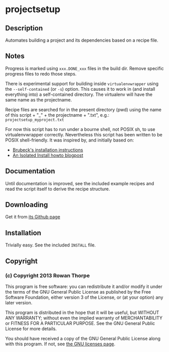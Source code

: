 # projectsetup

## Description

Automates building a project and its dependencies based on a recipe file.

## Notes

Progress is marked using `xxx.DONE_xxx` files in the build dir. Remove specific
progress files to redo those steps.

There is experimental support for building inside `virtualenvwrapper` using the
`--self-contained` (or `-s`) option. This causes it to work in (and install
everything into) a self-contained directory. The virtualenv will have the same
name as the projectname.

Recipe files are searched for in the present directory (pwd) using the name
of this script + "_" + the projectname + ".txt", e.g.:
`projectsetup_myproject.txt`

For now this script has to run under a bourne shell, not POSIX sh, to use
virtualenvwrapper correctly. Nevertheless this script has been written to be
POSIX shell-friendly. It was inspired by, and initially based on:
* [Brubeck's installation instructions](http://brubeck.io/installing.html)
* [An Isolated Install howto blogpost](http://emptysquare.net/blog/how-to-do-an-isolated-install-of-brubeck/)

## Documentation

Until documentation is improved, see the included example recipes and read
the script itself to derive the recipe structure.

## Downloading

Get it from [its Github page](https://github.com/rowanthorpe/projectsetup/)

## Installation

Trivially easy. See the included `INSTALL` file.

## Copyright

### (c) Copyright 2013 Rowan Thorpe

This program is free software: you can redistribute it and/or modify
it under the terms of the GNU General Public License as published by
the Free Software Foundation, either version 3 of the License, or
(at your option) any later version.

This program is distributed in the hope that it will be useful,
but WITHOUT ANY WARRANTY; without even the implied warranty of
MERCHANTABILITY or FITNESS FOR A PARTICULAR PURPOSE.  See the
GNU General Public License for more details.

You should have received a copy of the GNU General Public License
along with this program.  If not, see [the GNU licenses page](http://www.gnu.org/licenses/).
